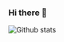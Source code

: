 ### Hi there 👋

![Github stats](https://github-readme-stats.vercel.app/api?username=dk0d&theme=highcontrast&show_icons=true&count_private=true)
